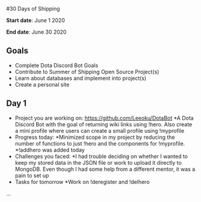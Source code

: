#30 Days of Shipping

**Start date**: June 1 2020

**End date**: June 30 2020

## Goals

* Complete Dota Discord Bot Goals
* Contribute to Summer of Shipping Open Source Project(s)
* Learn about databases and implement into project(s)
* Create a personal site

## Day 1

* Project you are working on: https://github.com/Leeoku/DotaBot
     *A Dota Discord Bot with the goal of returning wiki links using !hero. Also create a mini profile where users can create a small profile using !myprofile
* Progress today: 
     *Minimized scope in my project by reducing the number of functions to just !hero and the components for !myprofile. 
     *!addhero was added today 
* Challenges you faced: 
	 *I had trouble deciding on whether I wanted to keep my stored data in the JSON file or work to upload it directly to MongoDB. Even though I had some help from a different mentor, it was a pain to set up
* Tasks for tomorrow
	 *Work on !deregister and !delhero

...